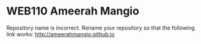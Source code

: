 # WEB110 Ameerah Mangio

Repository name is incorrect. Rename your repository so that the following link works:
http://ameerahmangio.github.io
